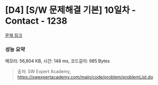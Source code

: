 # [D4] [S/W 문제해결 기본] 10일차 - Contact - 1238 

[문제 링크](https://swexpertacademy.com/main/code/problem/problemDetail.do?contestProbId=AV15B1cKAKwCFAYD) 

### 성능 요약

메모리: 56,804 KB, 시간: 148 ms, 코드길이: 985 Bytes



> 출처: SW Expert Academy, https://swexpertacademy.com/main/code/problem/problemList.do